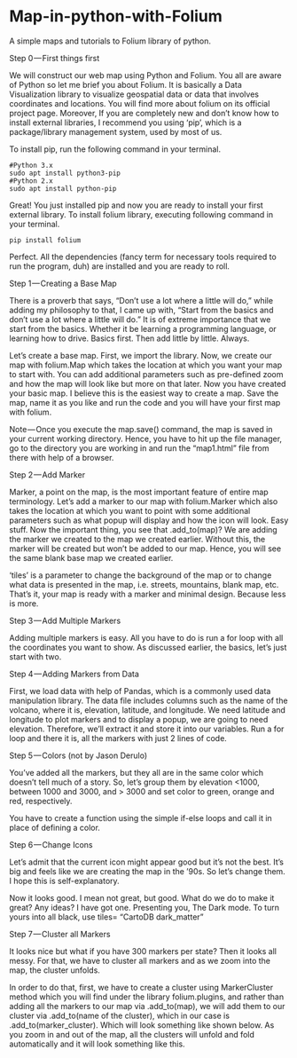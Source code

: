 # Map-in-python-with-Folium
A simple maps and tutorials to Folium library of python.

Step 0 — First things first

We will construct our web map using Python and Folium. You all are aware of Python so let me brief you about Folium. It is basically a Data Visualization library to visualize geospatial data or data that involves coordinates and locations. You will find more about folium on its official project page. Moreover, If you are completely new and don’t know how to install external libraries, I recommend you using ‘pip’, which is a package/library management system, used by most of us.

To install pip, run the following command in your terminal.

	#Python 3.x
	sudo apt install python3-pip
	#Python 2.x
	sudo apt install python-pip

Great! You just installed pip and now you are ready to install your first external library. To install folium library, executing following command in your terminal.

	pip install folium
Perfect. All the dependencies (fancy term for necessary tools required to run the program, duh) are installed and you are ready to roll.




Step 1 — Creating a Base Map

There is a proverb that says, “Don’t use a lot where a little will do,” while adding my philosophy to that, I came up with, “Start from the basics and don’t use a lot where a little will do.” It is of extreme importance that we start from the basics. Whether it be learning a programming language, or learning how to drive. Basics first. Then add little by little. Always.

Let’s create a base map. First, we import the library. Now, we create our map with folium.Map which takes the location at which you want your map to start with. You can add additional parameters such as pre-defined zoom and how the map will look like but more on that later. Now you have created your basic map. I believe this is the easiest way to create a map. Save the map, name it as you like and run the code and you will have your first map with folium.

Note — Once you execute the map.save() command, the map is saved in your current working directory. Hence, you have to hit up the file manager, go to the directory you are working in and run the “map1.html” file from there with help of a browser.




Step 2 — Add Marker

Marker, a point on the map, is the most important feature of entire map terminology. Let’s add a marker to our map with folium.Marker which also takes the location at which you want to point with some additional parameters such as what popup will display and how the icon will look. Easy stuff. Now the important thing, you see that .add_to(map)? We are adding the marker we created to the map we created earlier. Without this, the marker will be created but won’t be added to our map. Hence, you will see the same blank base map we created earlier.

‘tiles’ is a parameter to change the background of the map or to change what data is presented in the map, i.e. streets, mountains, blank map, etc. That’s it, your map is ready with a marker and minimal design. Because less is more.



Step 3 — Add Multiple Markers

Adding multiple markers is easy. All you have to do is run a for loop with all the coordinates you want to show. As discussed earlier, the basics, let’s just start with two.




Step 4 — Adding Markers from Data

First, we load data with help of Pandas, which is a commonly used data manipulation library. The data file includes columns such as the name of the volcano, where it is, elevation, latitude, and longitude. We need latitude and longitude to plot markers and to display a popup, we are going to need elevation. Therefore, we’ll extract it and store it into our variables. Run a for loop and there it is, all the markers with just 2 lines of code.





Step 5 — Colors (not by Jason Derulo)

You’ve added all the markers, but they all are in the same color which doesn’t tell much of a story. So, let’s group them by elevation <1000, between 1000 and 3000, and > 3000 and set color to green, orange and red, respectively.

You have to create a function using the simple if-else loops and call it in place of defining a color.




Step 6 — Change Icons

Let’s admit that the current icon might appear good but it’s not the best. It’s big and feels like we are creating the map in the ’90s. So let’s change them. I hope this is self-explanatory.

Now it looks good. I mean not great, but good. What do we do to make it great? Any ideas? I have got one. Presenting you, The Dark mode. To turn yours into all black, use tiles= “CartoDB dark_matter”




Step 7 — Cluster all Markers

It looks nice but what if you have 300 markers per state? Then it looks all messy. For that, we have to cluster all markers and as we zoom into the map, the cluster unfolds.

In order to do that, first, we have to create a cluster using MarkerCluster method which you will find under the library folium.plugins, and rather than adding all the markers to our map via .add_to(map), we will add them to our cluster via .add_to(name of the cluster), which in our case is .add_to(marker_cluster). Which will look something like shown below. As you zoom in and out of the map, all the clusters will unfold and fold automatically and it will look something like this.



